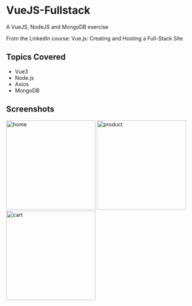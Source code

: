# VueJS-Fullstack
A VueJS, NodeJS and MongoDB exercise

From the LinkedIn course:
Vue.js: Creating and Hosting a Full-Stack Site

## Topics Covered
- Vue3
- Node.js
- Axios
- MongoDB

## Screenshots
<div>
<img src="https://user-images.githubusercontent.com/112425916/222992000-b7fd2a33-a84b-4fe7-9387-3cdad1c31f11.png" alt="home" width="240">
<img src="https://user-images.githubusercontent.com/112425916/222992017-fb72a574-6821-471d-b663-9d70a1aa6d29.png" alt="product" width="240">
<img src="https://user-images.githubusercontent.com/112425916/222992025-062729e1-3927-43fc-9e59-eb60a5271d13.png" alt="cart" width="240">
</div>
